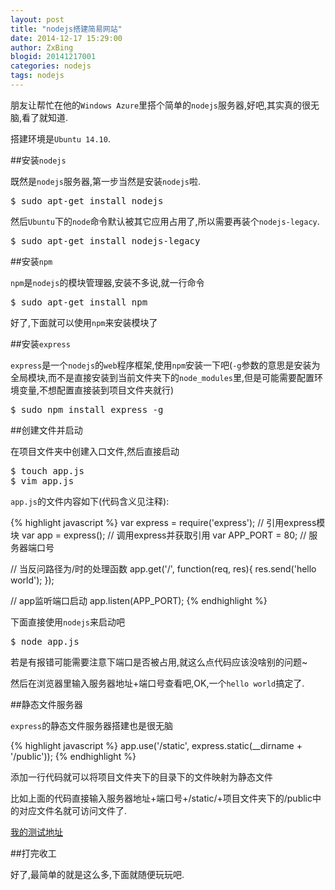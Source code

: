 ```yaml
---
layout: post
title: "nodejs搭建简易网站"
date: 2014-12-17 15:29:00
author: ZxBing
blogid: 20141217001
categories: nodejs
tags: nodejs
---
```


朋友让帮忙在他的`Windows Azure`里搭个简单的`nodejs`服务器,好吧,其实真的很无脑,看了就知道.

搭建环境是`Ubuntu 14.10`.

##安装`nodejs`

既然是`nodejs`服务器,第一步当然是安装`nodejs`啦.

<pre class="prettyprint linenums Lang-shell">
$ sudo apt-get install nodejs
</pre>

然后`Ubuntu`下的`node`命令默认被其它应用占用了,所以需要再装个`nodejs-legacy`.

<pre class="prettyprint linenums Lang-shell">
$ sudo apt-get install nodejs-legacy
</pre>

##安装`npm`

`npm`是`nodejs`的模块管理器,安装不多说,就一行命令

<pre class="prettyprint linenums Lang-shell">
$ sudo apt-get install npm
</pre>

好了,下面就可以使用`npm`来安装模块了

##安装`express`

`express`是一个`nodejs`的`web`程序框架,使用`npm`安装一下吧(`-g`参数的意思是安装为全局模块,而不是直接安装到当前文件夹下的`node_modules`里,但是可能需要配置环境变量,不想配置直接装到项目文件夹就行)

<pre class="prettyprint linenums Lang-shell">
$ sudo npm install express -g
</pre>

##创建文件并启动

在项目文件夹中创建入口文件,然后直接启动

<pre class="prettyprint linenums Lang-shell">
$ touch app.js
$ vim app.js
</pre>

`app.js`的文件内容如下(代码含义见注释):

{% highlight javascript %}
var express = require('express'); // 引用express模块
var app = express(); // 调用express并获取引用
var APP_PORT = 80; // 服务器端口号

// 当反问路径为/时的处理函数
app.get('/', function(req, res){
  res.send('hello world');
});

// app监听端口启动
app.listen(APP_PORT);
{% endhighlight %}

下面直接使用`nodejs`来启动吧

<pre class="prettyprint linenums Lang-shell">
$ node app.js
</pre>

若是有报错可能需要注意下端口是否被占用,就这么点代码应该没啥别的问题~

然后在浏览器里输入服务器地址+端口号查看吧,OK,一个`hello world`搞定了.

##静态文件服务器

`express`的静态文件服务器搭建也是很无脑

{% highlight javascript %}
app.use('/static', express.static(__dirname + '/public'));
{% endhighlight %}

添加一行代码就可以将项目文件夹下的目录下的文件映射为静态文件

比如上面的代码直接输入服务器地址+端口号+/static/+项目文件夹下的/public中的对应文件名就可访问文件了.

[我的测试地址](http://168.63.150.67:8089/static/index.html)

##打完收工

好了,最简单的就是这么多,下面就随便玩玩吧.